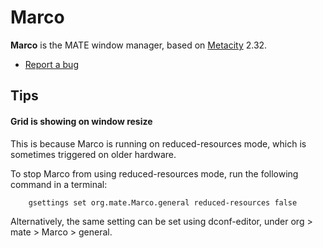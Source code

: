 # Marco

**Marco** is the MATE window manager, based on
[Metacity](https://live.gnome.org/Metacity) 2.32.


  * [Report a bug](https://github.com/mate-desktop/marco/issues/)

## Tips

#### Grid is showing on window resize

This is because Marco is running on reduced-resources mode, which is sometimes
triggered on older hardware.

To stop Marco from using reduced-resources mode, run the following command in
a terminal:

```bash
    gsettings set org.mate.Marco.general reduced-resources false
```

Alternatively, the same setting can be set using dconf-editor, under org  > mate > Marco > general.
